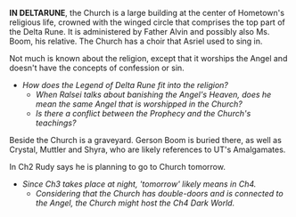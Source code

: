 **IN DELTARUNE**, the Church is a large building at the center of Hometown's religious life, crowned with the winged circle that comprises the top part of the Delta Rune. It is administered by <a onclick="loadFile('Father Alvin.md')">Father Alvin</a> and possibly also Ms. Boom, his relative. The Church has a choir that <a onclick="loadFile('Asriel.md')">Asriel</a> used to sing in. 

Not much is known about the religion, except that it worships the <a onclick="loadFile('Angel.md')">Angel</a> and doesn't have the concepts of confession or sin.
- _How does the Legend of Delta Rune fit into the religion?_
	- _When <a onclick="loadFile('Ralsei.md')">Ralsei</a> talks about banishing the <a onclick="loadFile('Angel.md')">Angel's</a> <a onclick="loadFile('Heaven.md')">Heaven</a>, does he mean the same Angel that is worshipped in the Church?_
	- _Is there a conflict between the <a onclick="loadFile('Prophecy.md')">Prophecy</a> and the Church's teachings?_

Beside the Church is a graveyard. <a onclick="loadFile('Gerson Boom.md')">Gerson Boom</a> is buried there, as well as Crystal, Muttler and Shyra, who are likely references to UT's <a onclick="loadFile('Amalgamates.md')">Amalgamates</a>.

In Ch2 <a onclick="loadFile('Rudy Holiday.md')">Rudy</a> says he is planning to go to Church tomorrow.
- _Since Ch3 takes place at night, 'tomorrow' likely means in Ch4._
	- _Considering that the Church has double-doors and is connected to the <a onclick="loadFile('Angel.md')">Angel</a>, the Church might host the Ch4 <a onclick="loadFile('Dark Worlds.md')">Dark World</a>._

